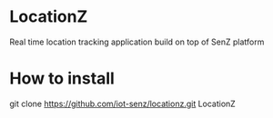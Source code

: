 # LocationZ
Real time location tracking application build on top of SenZ platform

# How to install
git clone https://github.com/iot-senz/locationz.git LocationZ
